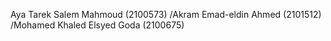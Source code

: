 Aya Tarek Salem Mahmoud  (2100573)
/Akram Emad-eldin Ahmed  (2101512)
/Mohamed Khaled Elsyed Goda (2100675)
